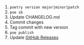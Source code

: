 1. `poetry version major|minor|patch`
1. `poe sb`
1. Update CHANGELOG.md
1. Commit changes
1. Tag commit with new version
1. `poe publish`
1. Update [GitHub Releases](https://github.com/adamghill/django-rich-logging/releases/new)
